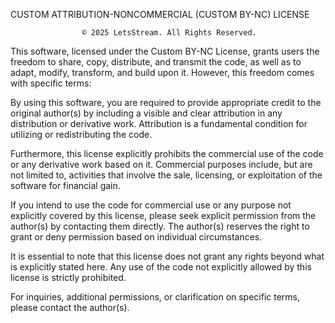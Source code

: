 CUSTOM ATTRIBUTION-NONCOMMERCIAL (CUSTOM BY-NC) LICENSE

                    © 2025 LetsStream. All Rights Reserved.

This software, licensed under the Custom BY-NC License, grants users the freedom to
share, copy, distribute, and transmit the code, as well as to adapt, modify, transform,
and build upon it. However, this freedom comes with specific terms:

By using this software, you are required to provide appropriate credit to the original
author(s) by including a visible and clear attribution in any distribution or derivative
work. Attribution is a fundamental condition for utilizing or redistributing the code.

Furthermore, this license explicitly prohibits the commercial use of the code or any
derivative work based on it. Commercial purposes include, but are not limited to, activities
that involve the sale, licensing, or exploitation of the software for financial gain.

If you intend to use the code for commercial use or any purpose not explicitly covered by
this license, please seek explicit permission from the author(s) by contacting them directly.
The author(s) reserves the right to grant or deny permission based on individual circumstances.

It is essential to note that this license does not grant any rights beyond what is explicitly
stated here. Any use of the code not explicitly allowed by this license is strictly prohibited.

For inquiries, additional permissions, or clarification on specific terms, please contact the author(s).